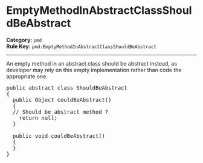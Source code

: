 # EmptyMethodInAbstractClassShouldBeAbstract
**Category:** `pmd`<br/>
**Rule Key:** `pmd:EmptyMethodInAbstractClassShouldBeAbstract`<br/>


-----

An empty method in an abstract class should be abstract instead, as developer may rely on this empty implementation rather than code the appropriate one.
<pre>
public abstract class ShouldBeAbstract
{
  public Object couldBeAbstract()
  {
  // Should be abstract method ?
    return null;
  }

  public void couldBeAbstract()
  {
  }
}
</pre>
